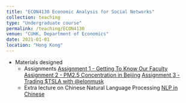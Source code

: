 ```yaml
---
title: "ECON4130 Economic Analysis for Social Networks"
collection: teaching
type: "Undergraduate course"
permalink: /teaching/ECON4130
venue: "CUHK, Department of Economics"
date: 2021-01-01
location: "Hong Kong"
---
```


* Materials designed
  - Assignments
    [Assignment 1 - Getting To Know Our Faculty](/files/CUHK_assignments/ECON4130_Assignment1.html)
    [Assignment 2 - PM2.5 Concentration in Beijing](/files/CUHK_assignments/ECON4130_Assignment2.html)
    [Assignment 3 - Trading $TSLA with @elonmusk](/files/CUHK_assignments/ECON4130_Assignment3.html)
  - Extra lecture on Chinese Natural Language Processing
    [NLP in Chinese](/files/CUHK_assignments/ECON4130_NLP_in_Chinese.html)
